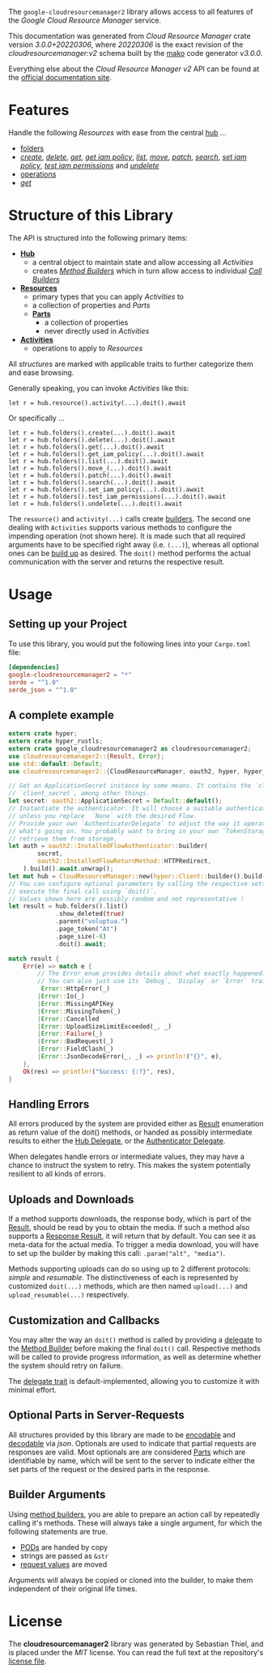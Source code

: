 <!---
DO NOT EDIT !
This file was generated automatically from 'src/mako/api/README.md.mako'
DO NOT EDIT !
-->
The `google-cloudresourcemanager2` library allows access to all features of the *Google Cloud Resource Manager* service.

This documentation was generated from *Cloud Resource Manager* crate version *3.0.0+20220306*, where *20220306* is the exact revision of the *cloudresourcemanager:v2* schema built by the [mako](http://www.makotemplates.org/) code generator *v3.0.0*.

Everything else about the *Cloud Resource Manager* *v2* API can be found at the
[official documentation site](https://cloud.google.com/resource-manager).
# Features

Handle the following *Resources* with ease from the central [hub](https://docs.rs/google-cloudresourcemanager2/3.0.0+20220306/google_cloudresourcemanager2/CloudResourceManager) ... 

* [folders](https://docs.rs/google-cloudresourcemanager2/3.0.0+20220306/google_cloudresourcemanager2/api::Folder)
 * [*create*](https://docs.rs/google-cloudresourcemanager2/3.0.0+20220306/google_cloudresourcemanager2/api::FolderCreateCall), [*delete*](https://docs.rs/google-cloudresourcemanager2/3.0.0+20220306/google_cloudresourcemanager2/api::FolderDeleteCall), [*get*](https://docs.rs/google-cloudresourcemanager2/3.0.0+20220306/google_cloudresourcemanager2/api::FolderGetCall), [*get iam policy*](https://docs.rs/google-cloudresourcemanager2/3.0.0+20220306/google_cloudresourcemanager2/api::FolderGetIamPolicyCall), [*list*](https://docs.rs/google-cloudresourcemanager2/3.0.0+20220306/google_cloudresourcemanager2/api::FolderListCall), [*move*](https://docs.rs/google-cloudresourcemanager2/3.0.0+20220306/google_cloudresourcemanager2/api::FolderMoveCall), [*patch*](https://docs.rs/google-cloudresourcemanager2/3.0.0+20220306/google_cloudresourcemanager2/api::FolderPatchCall), [*search*](https://docs.rs/google-cloudresourcemanager2/3.0.0+20220306/google_cloudresourcemanager2/api::FolderSearchCall), [*set iam policy*](https://docs.rs/google-cloudresourcemanager2/3.0.0+20220306/google_cloudresourcemanager2/api::FolderSetIamPolicyCall), [*test iam permissions*](https://docs.rs/google-cloudresourcemanager2/3.0.0+20220306/google_cloudresourcemanager2/api::FolderTestIamPermissionCall) and [*undelete*](https://docs.rs/google-cloudresourcemanager2/3.0.0+20220306/google_cloudresourcemanager2/api::FolderUndeleteCall)
* [operations](https://docs.rs/google-cloudresourcemanager2/3.0.0+20220306/google_cloudresourcemanager2/api::Operation)
 * [*get*](https://docs.rs/google-cloudresourcemanager2/3.0.0+20220306/google_cloudresourcemanager2/api::OperationGetCall)




# Structure of this Library

The API is structured into the following primary items:

* **[Hub](https://docs.rs/google-cloudresourcemanager2/3.0.0+20220306/google_cloudresourcemanager2/CloudResourceManager)**
    * a central object to maintain state and allow accessing all *Activities*
    * creates [*Method Builders*](https://docs.rs/google-cloudresourcemanager2/3.0.0+20220306/google_cloudresourcemanager2/client::MethodsBuilder) which in turn
      allow access to individual [*Call Builders*](https://docs.rs/google-cloudresourcemanager2/3.0.0+20220306/google_cloudresourcemanager2/client::CallBuilder)
* **[Resources](https://docs.rs/google-cloudresourcemanager2/3.0.0+20220306/google_cloudresourcemanager2/client::Resource)**
    * primary types that you can apply *Activities* to
    * a collection of properties and *Parts*
    * **[Parts](https://docs.rs/google-cloudresourcemanager2/3.0.0+20220306/google_cloudresourcemanager2/client::Part)**
        * a collection of properties
        * never directly used in *Activities*
* **[Activities](https://docs.rs/google-cloudresourcemanager2/3.0.0+20220306/google_cloudresourcemanager2/client::CallBuilder)**
    * operations to apply to *Resources*

All *structures* are marked with applicable traits to further categorize them and ease browsing.

Generally speaking, you can invoke *Activities* like this:

```Rust,ignore
let r = hub.resource().activity(...).doit().await
```

Or specifically ...

```ignore
let r = hub.folders().create(...).doit().await
let r = hub.folders().delete(...).doit().await
let r = hub.folders().get(...).doit().await
let r = hub.folders().get_iam_policy(...).doit().await
let r = hub.folders().list(...).doit().await
let r = hub.folders().move_(...).doit().await
let r = hub.folders().patch(...).doit().await
let r = hub.folders().search(...).doit().await
let r = hub.folders().set_iam_policy(...).doit().await
let r = hub.folders().test_iam_permissions(...).doit().await
let r = hub.folders().undelete(...).doit().await
```

The `resource()` and `activity(...)` calls create [builders][builder-pattern]. The second one dealing with `Activities` 
supports various methods to configure the impending operation (not shown here). It is made such that all required arguments have to be 
specified right away (i.e. `(...)`), whereas all optional ones can be [build up][builder-pattern] as desired.
The `doit()` method performs the actual communication with the server and returns the respective result.

# Usage

## Setting up your Project

To use this library, you would put the following lines into your `Cargo.toml` file:

```toml
[dependencies]
google-cloudresourcemanager2 = "*"
serde = "^1.0"
serde_json = "^1.0"
```

## A complete example

```Rust
extern crate hyper;
extern crate hyper_rustls;
extern crate google_cloudresourcemanager2 as cloudresourcemanager2;
use cloudresourcemanager2::{Result, Error};
use std::default::Default;
use cloudresourcemanager2::{CloudResourceManager, oauth2, hyper, hyper_rustls};

// Get an ApplicationSecret instance by some means. It contains the `client_id` and 
// `client_secret`, among other things.
let secret: oauth2::ApplicationSecret = Default::default();
// Instantiate the authenticator. It will choose a suitable authentication flow for you, 
// unless you replace  `None` with the desired Flow.
// Provide your own `AuthenticatorDelegate` to adjust the way it operates and get feedback about 
// what's going on. You probably want to bring in your own `TokenStorage` to persist tokens and
// retrieve them from storage.
let auth = oauth2::InstalledFlowAuthenticator::builder(
        secret,
        oauth2::InstalledFlowReturnMethod::HTTPRedirect,
    ).build().await.unwrap();
let mut hub = CloudResourceManager::new(hyper::Client::builder().build(hyper_rustls::HttpsConnector::with_native_roots()), auth);
// You can configure optional parameters by calling the respective setters at will, and
// execute the final call using `doit()`.
// Values shown here are possibly random and not representative !
let result = hub.folders().list()
             .show_deleted(true)
             .parent("voluptua.")
             .page_token("At")
             .page_size(-8)
             .doit().await;

match result {
    Err(e) => match e {
        // The Error enum provides details about what exactly happened.
        // You can also just use its `Debug`, `Display` or `Error` traits
         Error::HttpError(_)
        |Error::Io(_)
        |Error::MissingAPIKey
        |Error::MissingToken(_)
        |Error::Cancelled
        |Error::UploadSizeLimitExceeded(_, _)
        |Error::Failure(_)
        |Error::BadRequest(_)
        |Error::FieldClash(_)
        |Error::JsonDecodeError(_, _) => println!("{}", e),
    },
    Ok(res) => println!("Success: {:?}", res),
}

```
## Handling Errors

All errors produced by the system are provided either as [Result](https://docs.rs/google-cloudresourcemanager2/3.0.0+20220306/google_cloudresourcemanager2/client::Result) enumeration as return value of
the doit() methods, or handed as possibly intermediate results to either the 
[Hub Delegate](https://docs.rs/google-cloudresourcemanager2/3.0.0+20220306/google_cloudresourcemanager2/client::Delegate), or the [Authenticator Delegate](https://docs.rs/yup-oauth2/*/yup_oauth2/trait.AuthenticatorDelegate.html).

When delegates handle errors or intermediate values, they may have a chance to instruct the system to retry. This 
makes the system potentially resilient to all kinds of errors.

## Uploads and Downloads
If a method supports downloads, the response body, which is part of the [Result](https://docs.rs/google-cloudresourcemanager2/3.0.0+20220306/google_cloudresourcemanager2/client::Result), should be
read by you to obtain the media.
If such a method also supports a [Response Result](https://docs.rs/google-cloudresourcemanager2/3.0.0+20220306/google_cloudresourcemanager2/client::ResponseResult), it will return that by default.
You can see it as meta-data for the actual media. To trigger a media download, you will have to set up the builder by making
this call: `.param("alt", "media")`.

Methods supporting uploads can do so using up to 2 different protocols: 
*simple* and *resumable*. The distinctiveness of each is represented by customized 
`doit(...)` methods, which are then named `upload(...)` and `upload_resumable(...)` respectively.

## Customization and Callbacks

You may alter the way an `doit()` method is called by providing a [delegate](https://docs.rs/google-cloudresourcemanager2/3.0.0+20220306/google_cloudresourcemanager2/client::Delegate) to the 
[Method Builder](https://docs.rs/google-cloudresourcemanager2/3.0.0+20220306/google_cloudresourcemanager2/client::CallBuilder) before making the final `doit()` call. 
Respective methods will be called to provide progress information, as well as determine whether the system should 
retry on failure.

The [delegate trait](https://docs.rs/google-cloudresourcemanager2/3.0.0+20220306/google_cloudresourcemanager2/client::Delegate) is default-implemented, allowing you to customize it with minimal effort.

## Optional Parts in Server-Requests

All structures provided by this library are made to be [encodable](https://docs.rs/google-cloudresourcemanager2/3.0.0+20220306/google_cloudresourcemanager2/client::RequestValue) and 
[decodable](https://docs.rs/google-cloudresourcemanager2/3.0.0+20220306/google_cloudresourcemanager2/client::ResponseResult) via *json*. Optionals are used to indicate that partial requests are responses 
are valid.
Most optionals are are considered [Parts](https://docs.rs/google-cloudresourcemanager2/3.0.0+20220306/google_cloudresourcemanager2/client::Part) which are identifiable by name, which will be sent to 
the server to indicate either the set parts of the request or the desired parts in the response.

## Builder Arguments

Using [method builders](https://docs.rs/google-cloudresourcemanager2/3.0.0+20220306/google_cloudresourcemanager2/client::CallBuilder), you are able to prepare an action call by repeatedly calling it's methods.
These will always take a single argument, for which the following statements are true.

* [PODs][wiki-pod] are handed by copy
* strings are passed as `&str`
* [request values](https://docs.rs/google-cloudresourcemanager2/3.0.0+20220306/google_cloudresourcemanager2/client::RequestValue) are moved

Arguments will always be copied or cloned into the builder, to make them independent of their original life times.

[wiki-pod]: http://en.wikipedia.org/wiki/Plain_old_data_structure
[builder-pattern]: http://en.wikipedia.org/wiki/Builder_pattern
[google-go-api]: https://github.com/google/google-api-go-client

# License
The **cloudresourcemanager2** library was generated by Sebastian Thiel, and is placed 
under the *MIT* license.
You can read the full text at the repository's [license file][repo-license].

[repo-license]: https://github.com/Byron/google-apis-rsblob/main/LICENSE.md
